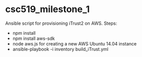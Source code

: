 # csc519_milestone_1
Ansible script for provisioning iTrust2 on AWS.
Steps:
- npm install
- npm install aws-sdk
- node aws.js for creating a new AWS Ubuntu 14.04 instance
- ansible-playbook -i inventory build_iTrust.yml